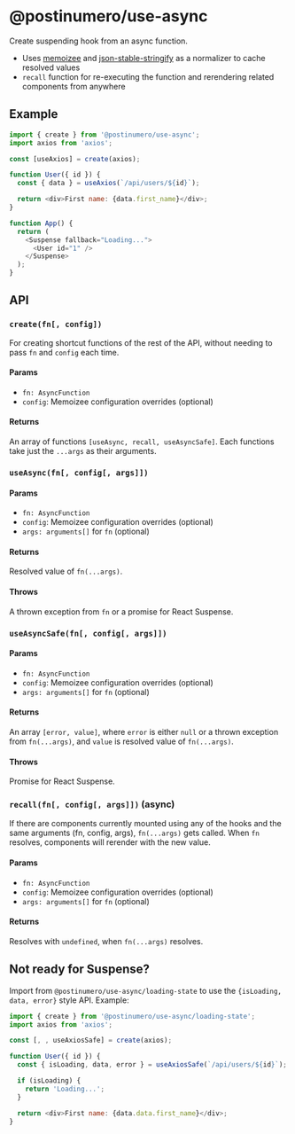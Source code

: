 # @postinumero/use-async

Create suspending hook from an async function.

- Uses [memoizee](https://www.npmjs.com/package/memoizee) and [json-stable-stringify](https://www.npmjs.com/package/json-stable-stringify) as a normalizer to cache resolved values
- `recall` function for re-executing the function and rerendering related components from anywhere

## Example

```js
import { create } from '@postinumero/use-async';
import axios from 'axios';

const [useAxios] = create(axios);

function User({ id }) {
  const { data } = useAxios(`/api/users/${id}`);

  return <div>First name: {data.first_name}</div>;
}

function App() {
  return (
    <Suspense fallback="Loading...">
      <User id="1" />
    </Suspense>
  );
}
```

## API

### `create(fn[, config])`

For creating shortcut functions of the rest of the API, without needing to pass `fn` and `config` each time.

#### Params

- `fn: AsyncFunction`
- `config`: Memoizee configuration overrides (optional)

#### Returns

An array of functions `[useAsync, recall, useAsyncSafe]`. Each functions take just the `...args` as their arguments.

### `useAsync(fn[, config[, args]])`

#### Params

- `fn: AsyncFunction`
- `config`: Memoizee configuration overrides (optional)
- `args: arguments[]` for `fn` (optional)

#### Returns

Resolved value of `fn(...args)`.

#### Throws

A thrown exception from `fn` or a promise for React Suspense.

### `useAsyncSafe(fn[, config[, args]])`

#### Params

- `fn: AsyncFunction`
- `config`: Memoizee configuration overrides (optional)
- `args: arguments[]` for `fn` (optional)

#### Returns

An array `[error, value]`, where `error` is either `null` or a thrown exception from `fn(...args)`, and `value` is resolved value of `fn(...args)`.

#### Throws

Promise for React Suspense.

### `recall(fn[, config[, args]])` (async)

If there are components currently mounted using any of the hooks and the same arguments (fn, config, args), `fn(...args)` gets called. When `fn` resolves, components will rerender with the new value.

#### Params

- `fn: AsyncFunction`
- `config`: Memoizee configuration overrides (optional)
- `args: arguments[]` for `fn` (optional)

#### Returns

Resolves with `undefined`, when `fn(...args)` resolves.

## Not ready for Suspense?

Import from `@postinumero/use-async/loading-state` to use the `{isLoading, data, error}` style API. Example:

```js
import { create } from '@postinumero/use-async/loading-state';
import axios from 'axios';

const [, , useAxiosSafe] = create(axios);

function User({ id }) {
  const { isLoading, data, error } = useAxiosSafe(`/api/users/${id}`);

  if (isLoading) {
    return 'Loading...';
  }

  return <div>First name: {data.data.first_name}</div>;
}
```
